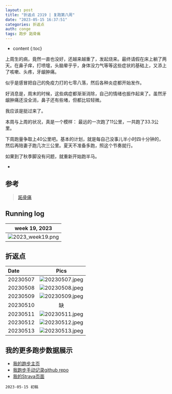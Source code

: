 ```yaml
---
layout: post
title: "折返点 2319 | 复跑第八周"
date: "2023-05-15 16:37:51"
categories: 折返点
auth: conge
tags: 跑步 跖骨痛 
---
```

* content
{:toc}


上周生的病，竟然一直也没好，还越来越重了，发起烧来。最终请假在床上躺了两天。在鼻子痒，打喷嚏，头脑晕乎乎，身体没力气等等这些症状的基础上，又添上了咳嗽、头疼，牙龈肿痛。

似乎是感冒把自己的免疫力打的七零八落，然后各种炎症都开始发作。

好消息是，周末的时候，这些病症都渐渐消除，自己的情绪也振作起来了。虽然牙龈肿痛还没全消，鼻子还有些堵，但都比较轻微。

我应该是挺过来了。




本周与上周的状况，真是一个模样： 最远的一次跑了11公里，一共跑了33.3公里。

下周跑量争取上40公里吧。基本的计划，就是每自己没事儿半小时四十分钟的，然后再陪妻子跑几次三公里。夏天不准备多跑，照这个节奏就行。

如果到了秋季脚没有问题，就重新开始跑半马。

-
  
## 参考

> [跖骨痛](https://www.drmed.cn/Metatarsalgia)

## Running log

|                            week 19, 2023                              |
| :-------------------------------------------------------------------: |
| ![2023_week19.png](https://s2.loli.net/2023/05/16/VX8QUzPmnhvylrZ.png)|

## 折返点

| Date     |                                Pics                                  |
| :------- | :------------------------------------------------------------------: |
| 20230507 | ![20230507.jpeg](https://s2.loli.net/2023/05/16/lAHnV3P9Wf2msOC.jpg) |
| 20230508 | ![20230508.jpeg](https://s2.loli.net/2023/05/16/Anh7SKxu2sv1jGZ.jpg) |
| 20230509 | ![20230509.jpeg](https://s2.loli.net/2023/05/16/9hKtSW4FY7rEb2m.jpg) |
| 20230510 | 缺 |
| 20230511 | ![20230511.jpeg](https://s2.loli.net/2023/05/16/cnEUMH89XBtFzTa.jpg) |
| 20230512 | ![20230512.jpeg](https://s2.loli.net/2023/05/16/vcVCshYrfwXNFl2.jpg) |
| 20230513 | ![20230513.jpeg](https://s2.loli.net/2023/05/16/G3TrByqzMNokdW5.jpg) |


## 我的更多跑步数据展示

* [我的跑步主页](https://conge.livingwithfcs.org/running_page/)
* [我跑步手动记录github repo](https://github.com/conge/RunningStreak)
* [我的Strava页面](https://www.strava.com/athletes/57680242)

```
2023-05-15 初稿
```

